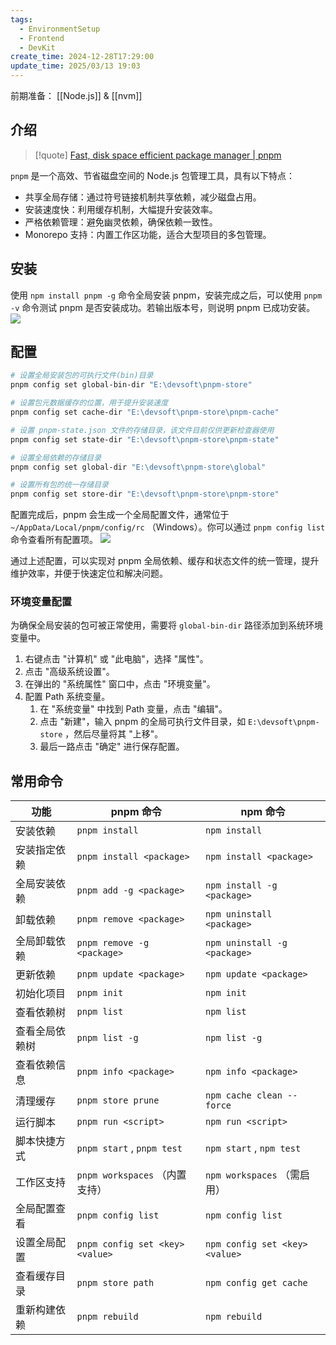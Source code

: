 ```yaml
---
tags:
  - EnvironmentSetup
  - Frontend
  - DevKit
create_time: 2024-12-28T17:29:00
update_time: 2025/03/13 19:03
---
```


前期准备： [[Node.js]] & [[nvm]]

## 介绍

> [!quote]
> [Fast, disk space efficient package manager | pnpm](https://pnpm.io/)

`pnpm` 是一个高效、节省磁盘空间的 Node.js 包管理工具，具有以下特点：

+ 共享全局存储：通过符号链接机制共享依赖，减少磁盘占用。
+ 安装速度快：利用缓存机制，大幅提升安装效率。
+ 严格依赖管理：避免幽灵依赖，确保依赖一致性。
+ Monorepo 支持：内置工作区功能，适合大型项目的多包管理。

## 安装

使用 `npm install pnpm -g` 命令全局安装 pnpm，安装完成之后，可以使用 `pnpm -v` 命令测试 pnpm 是否安装成功。若输出版本号，则说明 pnpm 已成功安装。
![](https://img.xiaorang.fun/202502251802043.png)

## 配置

```bash
# 设置全局安装包的可执行文件(bin)目录
pnpm config set global-bin-dir "E:\devsoft\pnpm-store"

# 设置包元数据缓存的位置，用于提升安装速度
pnpm config set cache-dir "E:\devsoft\pnpm-store\pnpm-cache"

# 设置 pnpm-state.json 文件的存储目录，该文件目前仅供更新检查器使用
pnpm config set state-dir "E:\devsoft\pnpm-store\pnpm-state"

# 设置全局依赖的存储目录
pnpm config set global-dir "E:\devsoft\pnpm-store\global"

# 设置所有包的统一存储目录
pnpm config set store-dir "E:\devsoft\pnpm-store\pnpm-store"
```

配置完成后，pnpm 会生成一个全局配置文件，通常位于 `~/AppData/Local/pnpm/config/rc` （Windows）。你可以通过 `pnpm config list` 命令查看所有配置项。
![](https://img.xiaorang.fun/202502251802044.png)

通过上述配置，可以实现对 pnpm 全局依赖、缓存和状态文件的统一管理，提升维护效率，并便于快速定位和解决问题。

### 环境变量配置

 为确保全局安装的包可被正常使用，需要将 `global-bin-dir` 路径添加到系统环境变量中。

1. 右键点击 "计算机" 或 "此电脑"，选择 "属性"。
2. 点击 "高级系统设置"。
3. 在弹出的 "系统属性" 窗口中，点击 "环境变量"。
4. 配置 Path 系统变量。
    1. 在 "系统变量" 中找到 Path 变量，点击 "编辑"。
    2. 点击 "新建"，输入 pnpm 的全局可执行文件目录，如 `E:\devsoft\pnpm-store` ，然后尽量将其 "上移"。
    3. 最后一路点击 "确定" 进行保存配置。

## 常用命令

| **功能**  | **pnpm 命令**                     | **npm 命令**                     |
| ------- | ------------------------------- | ------------------------------ |
| 安装依赖    | `pnpm install`                  | `npm install`                  |
| 安装指定依赖  | `pnpm install <package>`        | `npm install <package>`        |
| 全局安装依赖  | `pnpm add -g <package>`         | `npm install -g <package>`     |
| 卸载依赖    | `pnpm remove <package>`         | `npm uninstall <package>`      |
| 全局卸载依赖  | `pnpm remove -g <package>`      | `npm uninstall -g <package>`   |
| 更新依赖    | `pnpm update <package>`         | `npm update <package>`         |
| 初始化项目   | `pnpm init`                     | `npm init`                     |
| 查看依赖树   | `pnpm list`                     | `npm list`                     |
| 查看全局依赖树 | `pnpm list -g`                  | `npm list -g`                  |
| 查看依赖信息  | `pnpm info <package>`           | `npm info <package>`           |
| 清理缓存    | `pnpm store prune`              | `npm cache clean --force`      |
| 运行脚本    | `pnpm run <script>`             | `npm run <script>`             |
| 脚本快捷方式  | `pnpm start` , `pnpm test`       | `npm start` , `npm test`        |
| 工作区支持   | `pnpm workspaces` （内置支持）         | `npm workspaces` （需启用）          |
| 全局配置查看  | `pnpm config list`              | `npm config list`              |
| 设置全局配置  | `pnpm config set <key> <value>` | `npm config set <key> <value>` |
| 查看缓存目录  | `pnpm store path`               | `npm config get cache`         |
| 重新构建依赖  | `pnpm rebuild`                  | `npm rebuild`                  |
